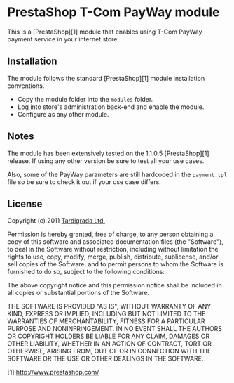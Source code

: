 PrestaShop T-Com PayWay module
==============================

This is a [PrestaShop][1] module that enables using T-Com PayWay payment
service in your internet store.

Installation
------------

The module follows the standard [PrestaShop][1] module installation
conventions.

* Copy the module folder into the `modules` folder.
* Log into store's administration back-end and enable the module.
* Configure as any other module.

Notes
-----

The module has been extensively tested on the 1.1.0.5 [PrestaShop][1] release.
If using any other version be sure to test all your use cases.

Also, some of the PayWay parameters are still hardcoded in the `payment.tpl`
file so be sure to check it out if your use case differs.

License
-------

Copyright (c) 2011 [Tardigrada Ltd.](http://tardigrada.hr/en/)

Permission is hereby granted, free of charge, to any person obtaining a copy of
this software and associated documentation files (the "Software"), to deal in
the Software without restriction, including without limitation the rights to
use, copy, modify, merge, publish, distribute, sublicense, and/or sell copies
of the Software, and to permit persons to whom the Software is furnished to do
so, subject to the following conditions:

The above copyright notice and this permission notice shall be included in all
copies or substantial portions of the Software.

THE SOFTWARE IS PROVIDED "AS IS", WITHOUT WARRANTY OF ANY KIND, EXPRESS OR
IMPLIED, INCLUDING BUT NOT LIMITED TO THE WARRANTIES OF MERCHANTABILITY,
FITNESS FOR A PARTICULAR PURPOSE AND NONINFRINGEMENT. IN NO EVENT SHALL THE
AUTHORS OR COPYRIGHT HOLDERS BE LIABLE FOR ANY CLAIM, DAMAGES OR OTHER
LIABILITY, WHETHER IN AN ACTION OF CONTRACT, TORT OR OTHERWISE, ARISING FROM,
OUT OF OR IN CONNECTION WITH THE SOFTWARE OR THE USE OR OTHER DEALINGS IN THE
SOFTWARE.

[1] http://www.prestashop.com/
